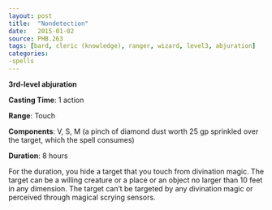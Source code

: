 ```yaml
---
layout: post
title:  "Nondetection"
date:   2015-01-02
source: PHB.263
tags: [bard, cleric (knowledge), ranger, wizard, level3, abjuration]
categories:
-spells
---
```


**3rd-level abjuration**

**Casting Time**: 1 action

**Range**: Touch

**Components**: V, S, M (a pinch of diamond dust worth 25 gp sprinkled over the target, which the spell consumes)

**Duration**: 8 hours

For the duration, you hide a target that you touch from divination magic. The target can be a willing creature or a place or an object no larger than 10 feet in any dimension. The target can’t be targeted by any divination magic or perceived through magical scrying sensors.
